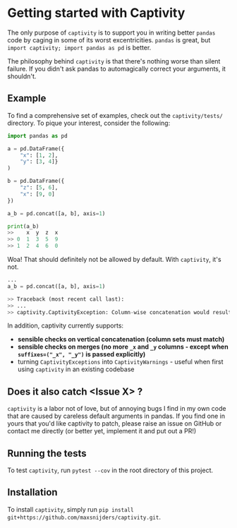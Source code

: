 # Getting started with Captivity

The only purpose of `captivity` is to support you in writing better `pandas` code by caging in
some of its worst excentricities. `pandas` is great, but `import captivity; import pandas as pd` is better.

The philosophy behind `captivity` is that there's nothing worse than silent failure. If you didn't ask pandas to automagically correct your arguments, it shouldn't.

## Example

To find a comprehensive set of examples, check out the `captivity/tests/` directory. To pique your interest, consider the following:

```python
import pandas as pd

a = pd.DataFrame({
    "x": [1, 2], 
    "y": [3, 4]}
)

b = pd.DataFrame({
    "z": [5, 6],
    "x": [9, 0]
})

a_b = pd.concat([a, b], axis=1)

print(a_b)
>>    x  y  z  x
>> 0  1  3  5  9
>> 1  2  4  6  0 

``` 

Woa! That should definitely not be allowed by default. With `captivity`, it's not.

```python
...
a_b = pd.concat([a, b], axis=1)

>> Traceback (most recent call last):
>> ...
>> captivity.CaptivityException: Column-wise concatenation would result in duplicate column labels for column: {'x'}

```

In addition, captivity currently supports:
* **sensible checks on vertical concatenation (column sets must match)**
* **sensible checks on merges (no more `_x` and `_y` columns - except when `suffixes=("_x", "_y")` is passed explicitly)**
* turning `CaptivityExceptions` into `CaptivityWarnings` - useful when first using `captivity` in an existing codebase

## Does it also catch \<Issue X\> ?
`captivity` is a labor not of love, but of annoying bugs I find in my own code that are caused by careless default arguments in pandas. 
If you find one in yours that you'd like captivity to patch, please raise an issue on GitHub or contact me directly (or better yet, implement
it and put out a PR!)

 ## Running the tests
 
 To test `captivity`, run `pytest --cov` in the root directory of this project.
 
 ## Installation
 To install `captivity`, simply run `pip install git+https://github.com/maxsnijders/captivity.git`. 


